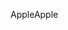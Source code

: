 <span data-ttu-id="952f7-101">Apple</span><span class="sxs-lookup"><span data-stu-id="952f7-101">Apple</span></span>